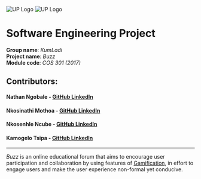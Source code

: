 ![UP Logo](http://i.imgur.com/nHojHc3.jpg)
![UP Logo](http://i.imgur.com/QAIRtGX.png)

# Software Engineering Project

**Group name**: *KumLadi*<br>
**Project name**: *Buzz*<br>
**Module code**: *COS 301 (2017)*

## Contributors:

#### Nathan Ngobale - <a href= "https://github.com/JON-Nathan" target="_blank">**GitHub**</a><a href="" > **LinkedIn**</a>

#### Nkosinathi Mothoa - <a href= "https://github.com/Nathi360" target="_blank">**GitHub**</a><a href="https://linkedin.com/in/nmothoa" > **LinkedIn**</a>

#### Nkosenhle Ncube - <a href= "https://github.com/niknak1532" target="_blank">**GitHub**</a><a href="https://www.linkedin.com/in/nkosenhlencube" > **LinkedIn**</a>

#### Kamogelo Tsipa - <a href= "https://github.com/KamoKG" target="_blank">**GitHub**</a><a href="" > **LinkedIn**</a>
---

*Buzz* is an online educational forum that aims to encourage user participation and collaboration by using features of [Gamification](https://en.wikipedia.org/wiki/Gamification), in effort to engage users and make the user experience non-formal yet conducive. 
